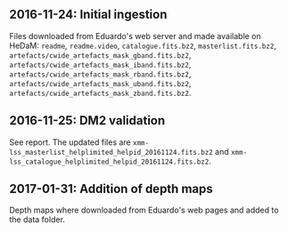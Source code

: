 ## 2016-11-24: Initial ingestion

Files downloaded from Eduardo's web server and made available on HeDaM:
`readme`, `readme.video`, `catalogue.fits.bz2`, `masterlist.fits.bz2`,
`artefacts/cwide_artefacts_mask_gband.fits.bz2`,
`artefacts/cwide_artefacts_mask_iband.fits.bz2`,
`artefacts/cwide_artefacts_mask_rband.fits.bz2`,
`artefacts/cwide_artefacts_mask_uband.fits.bz2`,
`artefacts/cwide_artefacts_mask_zband.fits.bz2`.

## 2016-11-25: DM2 validation

See report. The updated files are
`xmm-lss_masterlist_helplimited_helpid_20161124.fits.bz2` and
`xmm-lss_catalogue_helplimited_helpid_20161124.fits.bz2`.

## 2017-01-31: Addition of depth maps

Depth maps where downloaded from Eduardo's web pages and added to the data
folder.

